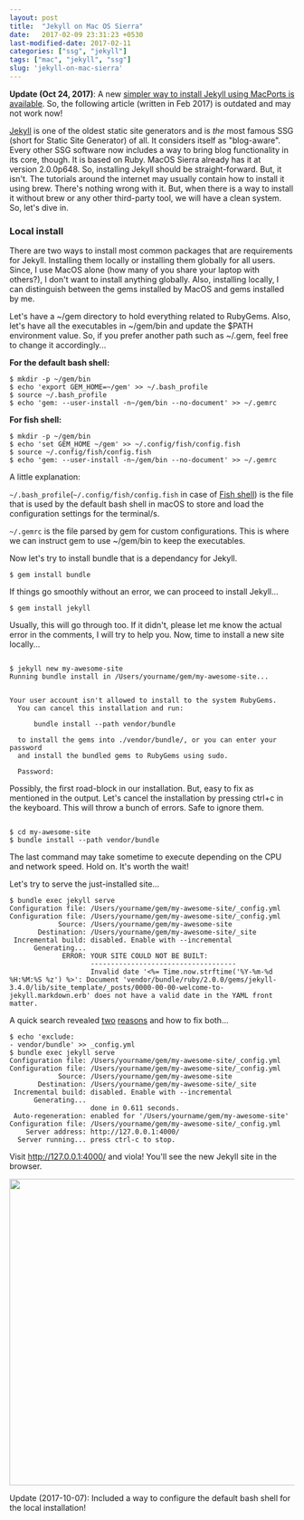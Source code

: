 ```yaml
---
layout: post
title:  "Jekyll on Mac OS Sierra"
date:   2017-02-09 23:31:23 +0530
last-modified-date: 2017-02-11
categories: ["ssg", "jekyll"]
tags: ["mac", "jekyll", "ssg"]
slug: 'jekyll-on-mac-sierra'
---
```


**Update (Oct 24, 2017)**: A new [simpler way to install Jekyll using MacPorts is available](/jekyll-on-mac-using-mac-ports). So, the following article (written in Feb 2017) is outdated and may not work now!

<a href="http://jekyllrb.com" target="_blank">Jekyll</a> is one of the oldest static site generators and is <em>the</em> most famous SSG (short for Static Site Generator) of all. It considers itself as "blog-aware". Every other SSG software now includes a way to bring blog functionality in its core, though. It is based on Ruby. MacOS Sierra already has it at version 2.0.0p648. So, installing Jekyll should be straight-forward. But, it isn't. The tutorials around the internet may usually contain how to install it using brew. There's nothing wrong with it. But, when there is a way to install it without brew or any other third-party tool, we will have a clean system. So, let's dive in.

### Local install

There are two ways to install most common packages that are requirements for Jekyll. Installing them locally or installing them globally for all users. Since, I use MacOS alone (how many of you share your laptop with others?), I don't want to install anything globally. Also, installing locally, I can distinguish between the gems installed by MacOS and gems installed by me.

Let's have a ~/gem directory to hold everything related to RubyGems. Also, let's have all the executables in ~/gem/bin and update the $PATH environment value. So, if you prefer another path such as ~/.gem, feel free to change it accordingly...

__For the default bash shell:__

<pre><code>$ mkdir -p ~/gem/bin
$ echo 'export GEM_HOME=~/gem' &gt;&gt; ~/.bash_profile
$ source ~/.bash_profile
$ echo 'gem: --user-install -n~/gem/bin --no-document' &gt;&gt; ~/.gemrc
</code></pre>

**For fish shell:**

<pre><code>$ mkdir -p ~/gem/bin
$ echo 'set GEM_HOME ~/gem' &gt;&gt; ~/.config/fish/config.fish
$ source ~/.config/fish/config.fish
$ echo 'gem: --user-install -n~/gem/bin --no-document' &gt;&gt; ~/.gemrc
</code></pre>

A little explanation:

<code>~/.bash_profile</code>(<code>~/.config/fish/config.fish</code> in case of <a href="http://fishshell.com" target="_blank">Fish shell</a>) is the file that is used by the default bash shell in macOS to store and load the configuration settings for the terminal/s.

<code>~/.gemrc</code> is the file parsed by gem for custom configurations. This is where we can instruct gem to use ~/gem/bin to keep the executables.

Now let's try to install bundle that is a dependancy for Jekyll.

<pre><code>$ gem install bundle</code></pre>

If things go smoothly without an error, we can proceed to install Jekyll...

<pre><code>$ gem install jekyll</code></pre>

Usually, this will go through too. If it didn't, please let me know the actual error in the comments, I will try to help you. Now, time to install a new site locally...

<pre><code>
$ jekyll new my-awesome-site
Running bundle install in /Users/yourname/gem/my-awesome-site...


Your user account isn't allowed to install to the system RubyGems.
  You can cancel this installation and run:

      bundle install --path vendor/bundle

  to install the gems into ./vendor/bundle/, or you can enter your password
  and install the bundled gems to RubyGems using sudo.

  Password:
</code></pre>

Possibly, the first road-block in our installation. But, easy to fix as mentioned in the output. Let's cancel the installation by pressing ctrl+c in the keyboard. This will throw a bunch of errors. Safe to ignore them.

<pre><code>
$ cd my-awesome-site
$ bundle install --path vendor/bundle
</code></pre>

The last command may take sometime to execute depending on the CPU and network speed. Hold on. It's worth the wait!

Let's try to serve the just-installed site...

<pre><code>$ bundle exec jekyll serve
Configuration file: /Users/yourname/gem/my-awesome-site/_config.yml
Configuration file: /Users/yourname/gem/my-awesome-site/_config.yml
            Source: /Users/yourname/gem/my-awesome-site
       Destination: /Users/yourname/gem/my-awesome-site/_site
 Incremental build: disabled. Enable with --incremental
      Generating...
             ERROR: YOUR SITE COULD NOT BE BUILT:
                    ------------------------------------
                    Invalid date '&lt;%= Time.now.strftime('%Y-%m-%d %H:%M:%S %z') %&gt;': Document 'vendor/bundle/ruby/2.0.0/gems/jekyll-3.4.0/lib/site_template/_posts/0000-00-00-welcome-to-jekyll.markdown.erb' does not have a valid date in the YAML front matter.
</code></pre>

A quick search revealed <a href="https://github.com/jekyll/jekyll/issues/2938#issuecomment-131456094" target="_blank">two</a> <a href="https://github.com/jekyll/jekyll/issues/2938#issuecomment-249033221" target="_blank">reasons</a> and how to fix both...

<pre><code>$ echo 'exclude:
- vendor/bundle' &gt;&gt; _config.yml
$ bundle exec jekyll serve
Configuration file: /Users/yourname/gem/my-awesome-site/_config.yml
Configuration file: /Users/yourname/gem/my-awesome-site/_config.yml
            Source: /Users/yourname/gem/my-awesome-site
       Destination: /Users/yourname/gem/my-awesome-site/_site
 Incremental build: disabled. Enable with --incremental
      Generating...
                    done in 0.611 seconds.
 Auto-regeneration: enabled for '/Users/yourname/gem/my-awesome-site'
Configuration file: /Users/yourname/gem/my-awesome-site/_config.yml
    Server address: http://127.0.0.1:4000/
  Server running... press ctrl-c to stop.
</code></pre>

Visit http://127.0.0.1:4000/ and viola! You'll see the new Jekyll site in the browser.

<img class="aligncenter size-full wp-image-1908" src="https://cdn.tinywp.com/wp-content/uploads/2017/02/Screen-Shot-2017-02-08-at-9.40.17-PM.jpg" alt="" width="781" height="542" srcset="https://cdn.tinywp.com/wp-content/uploads/2017/02/Screen-Shot-2017-02-08-at-9.40.17-PM.jpg 781w, https://cdn.tinywp.com/wp-content/uploads/2017/02/Screen-Shot-2017-02-08-at-9.40.17-PM-150x104.jpg 150w, https://cdn.tinywp.com/wp-content/uploads/2017/02/Screen-Shot-2017-02-08-at-9.40.17-PM-300x208.jpg 300w, https://cdn.tinywp.com/wp-content/uploads/2017/02/Screen-Shot-2017-02-08-at-9.40.17-PM-768x533.jpg 768w" sizes="(max-width: 706px) 89vw, (max-width: 767px) 82vw, 740px" />

Update (2017-10-07): Included a way to configure the default bash shell for the local installation!
